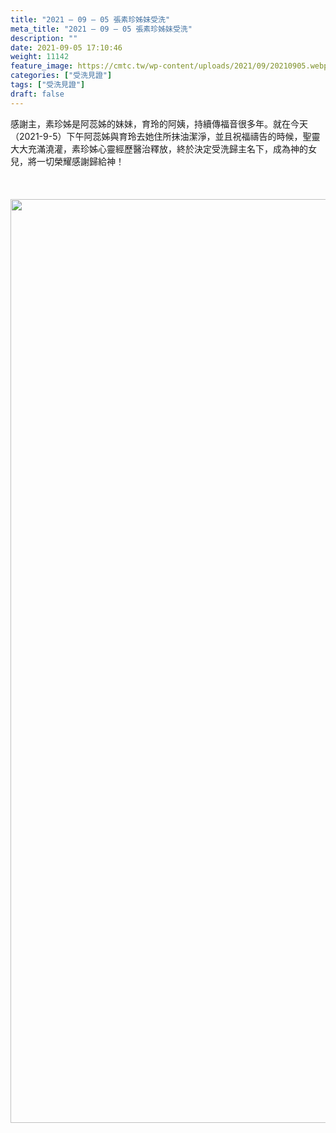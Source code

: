 ```yaml
---
title: "2021 – 09 – 05 張素珍姊妹受洗"
meta_title: "2021 – 09 – 05 張素珍姊妹受洗"
description: ""
date: 2021-09-05 17:10:46
weight: 11142
feature_image: https://cmtc.tw/wp-content/uploads/2021/09/20210905.webp
categories: ["受洗見證"]
tags: ["受洗見證"]
draft: false
---
```


感謝主，素珍姊是阿蕊姊的妹妹，育玲的阿姨，持續傳福音很多年。就在今天（2021-9-5）下午阿蕊姊與育玲去她住所抹油潔淨，並且祝福禱告的時候，聖靈大大充滿澆灌，素珍姊心靈經歷醫治釋放，終於決定受洗歸主名下，成為神的女兒，將一切榮耀感謝歸給神！<br />
<br />
&nbsp;<br />
<br />
<img class="size-full wp-image-11145 aligncenter" src="https://cmtc.tw/wp-content/uploads/2021/09/202109052.webp" alt="" width="1108" height="1478" /><br />
<br />
&nbsp;<br />
<br />
&nbsp;
        